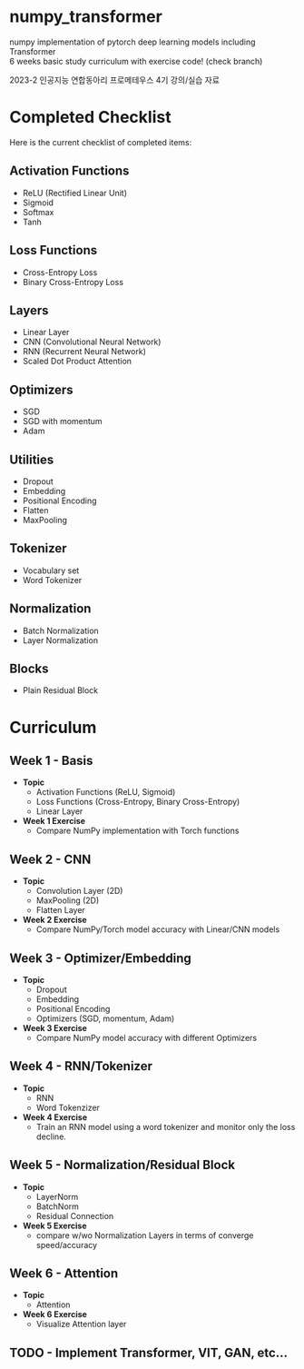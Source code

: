 # numpy_transformer
numpy implementation of pytorch deep learning models including Transformer \
6 weeks basic study curriculum with exercise code! (check branch)

2023-2 인공지능 연합동아리 프로메테우스 4기 강의/실습 자료

# Completed Checklist

Here is the current checklist of completed items:

## Activation Functions
- ReLU (Rectified Linear Unit)
- Sigmoid
- Softmax
- Tanh

## Loss Functions
- Cross-Entropy Loss
- Binary Cross-Entropy Loss

## Layers
- Linear Layer
- CNN (Convolutional Neural Network)
- RNN (Recurrent Neural Network)
- Scaled Dot Product Attention

## Optimizers
- SGD
- SGD with momentum
- Adam

## Utilities
- Dropout
- Embedding
- Positional Encoding
- Flatten
- MaxPooling

## Tokenizer
- Vocabulary set
- Word Tokenizer

## Normalization
- Batch Normalization
- Layer Normalization

## Blocks
- Plain Residual Block

# Curriculum
## **Week 1 - Basis**
- **Topic** 
  - Activation Functions (ReLU, Sigmoid)
  - Loss Functions (Cross-Entropy, Binary Cross-Entropy)
  - Linear Layer
- **Week 1 Exercise**
  - Compare NumPy implementation with Torch functions

## **Week 2 - CNN**
- **Topic**
  - Convolution Layer (2D)
  - MaxPooling (2D)
  - Flatten Layer
- **Week 2 Exercise**
  - Compare NumPy/Torch model accuracy with Linear/CNN models

## **Week 3 - Optimizer/Embedding**
- **Topic**
  - Dropout
  - Embedding
  - Positional Encoding
  - Optimizers (SGD, momentum, Adam)
- **Week 3 Exercise**
  - Compare NumPy model accuracy with different Optimizers

## **Week 4 - RNN/Tokenizer**
- **Topic**
  - RNN
  - Word Tokenzizer
- **Week 4 Exercise**
  - Train an RNN model using a word tokenizer and monitor only the loss decline.

## **Week 5 - Normalization/Residual Block**
- **Topic**
  - LayerNorm
  - BatchNorm
  - Residual Connection
- **Week 5 Exercise**
  - compare w/wo Normalization Layers in terms of converge speed/accuracy

## **Week 6 - Attention**
- **Topic**
  - Attention
- **Week 6 Exercise**
  - Visualize Attention layer


## **TODO - Implement Transformer, VIT, GAN, etc...**
